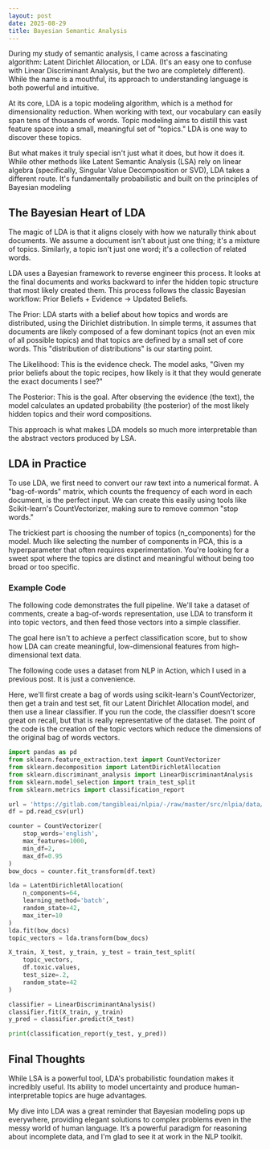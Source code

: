 ```yaml
---
layout: post
date: 2025-08-29
title: Bayesian Semantic Analysis
---
```


During my study of semantic analysis, I came across a fascinating algorithm: Latent Dirichlet Allocation, or LDA. (It's an easy one to confuse with Linear Discriminant Analysis, but the two are completely different). While the name is a mouthful, its approach to understanding language is both powerful and intuitive.

At its core, LDA is a topic modeling algorithm, which is a method for dimensionality reduction. When working with text, our vocabulary can easily span tens of thousands of words. Topic modeling aims to distill this vast feature space into a small, meaningful set of "topics." LDA is one way to discover these topics.

But what makes it truly special isn't just what it does, but how it does it. While other methods like Latent Semantic Analysis (LSA) rely on linear algebra (specifically, Singular Value Decomposition or SVD), LDA takes a different route. It's fundamentally probabilistic and built on the principles of Bayesian modeling

## The Bayesian Heart of LDA

The magic of LDA is that it aligns closely with how we naturally think about documents. We assume a document isn't about just one thing; it's a mixture of topics. Similarly, a topic isn't just one word; it's a collection of related words.

LDA uses a Bayesian framework to reverse engineer this process. It looks at the final documents and works backward to infer the hidden topic structure that most likely created them. This process follows the classic Bayesian workflow: Prior Beliefs + Evidence → Updated Beliefs.

The Prior: LDA starts with a belief about how topics and words are distributed, using the Dirichlet distribution. In simple terms, it assumes that documents are likely composed of a few dominant topics (not an even mix of all possible topics) and that topics are defined by a small set of core words. This "distribution of distributions" is our starting point.

The Likelihood: This is the evidence check. The model asks, "Given my prior beliefs about the topic recipes, how likely is it that they would generate the exact documents I see?"

The Posterior: This is the goal. After observing the evidence (the text), the model calculates an updated probability (the posterior) of the most likely hidden topics and their word compositions.

This approach is what makes LDA models so much more interpretable than the abstract vectors produced by LSA.

## LDA in Practice

To use LDA, we first need to convert our raw text into a numerical format. A "bag-of-words" matrix, which counts the frequency of each word in each document, is the perfect input. We can create this easily using tools like Scikit-learn's CountVectorizer, making sure to remove common "stop words."

The trickiest part is choosing the number of topics (n_components) for the model. Much like selecting the number of components in PCA, this is a hyperparameter that often requires experimentation. You're looking for a sweet spot where the topics are distinct and meaningful without being too broad or too specific.

### Example Code

The following code demonstrates the full pipeline. We'll take a dataset of comments, create a bag-of-words representation, use LDA to transform it into topic vectors, and then feed those vectors into a simple classifier.

The goal here isn't to achieve a perfect classification score, but to show how LDA can create meaningful, low-dimensional features from high-dimensional text data.

The following code uses a dataset from NLP in Action, which I used in a previous post. It is just a convenience.

Here, we'll first create a bag of words using scikit-learn's CountVectorizer, then get a train and test set, fit our Latent Dirichlet Allocation model, and then use a linear classifier. If you run the code, the classifier doesn't score great on recall, but that is really representative of the dataset. The point of the code is the creation of the topic vectors which reduce the dimensions of the original bag of words vectors.

```python
import pandas as pd
from sklearn.feature_extraction.text import CountVectorizer
from sklearn.decomposition import LatentDirichletAllocation
from sklearn.discriminant_analysis import LinearDiscriminantAnalysis
from sklearn.model_selection import train_test_split
from sklearn.metrics import classification_report

url = 'https://gitlab.com/tangibleai/nlpia/-/raw/master/src/nlpia/data/toxic_comment_small.csv'
df = pd.read_csv(url)

counter = CountVectorizer(
    stop_words='english',
    max_features=1000,
    min_df=2,
    max_df=0.95
)
bow_docs = counter.fit_transform(df.text)

lda = LatentDirichletAllocation(
    n_components=64, 
    learning_method='batch',
    random_state=42,
    max_iter=10
)
lda.fit(bow_docs)
topic_vectors = lda.transform(bow_docs)

X_train, X_test, y_train, y_test = train_test_split(
    topic_vectors, 
    df.toxic.values,
    test_size=.2,
    random_state=42
)

classifier = LinearDiscriminantAnalysis()
classifier.fit(X_train, y_train)
y_pred = classifier.predict(X_test)

print(classification_report(y_test, y_pred))

```

## Final Thoughts

While LSA is a powerful tool, LDA's probabilistic foundation makes it incredibly useful. Its ability to model uncertainty and produce human-interpretable topics are huge advantages.

My dive into LDA was a great reminder that Bayesian modeling pops up everywhere, providing elegant solutions to complex problems even in the messy world of human language. It’s a powerful paradigm for reasoning about incomplete data, and I'm glad to see it at work in the NLP toolkit.